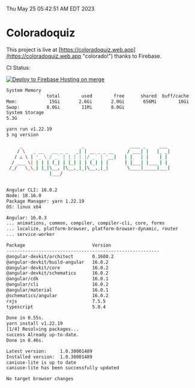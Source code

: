 Thu May 25 05:42:51 AM EDT 2023

# Coloradoquiz


This project is live at [https://coloradoquiz.web.app](https://coloradoquiz.web.app "colorado!") thanks to Firebase.

CI Status: 

[![Deploy to Firebase Hosting on merge](https://github.com/teamkushal/coloradoquiz/actions/workflows/firebase-hosting-merge.yml/badge.svg)](https://github.com/teamkushal/coloradoquiz/actions/workflows/firebase-hosting-merge.yml)

```bash
System Memory
               total        used        free      shared  buff/cache   available
Mem:            15Gi       2.6Gi       2.0Gi       656Mi        10Gi        11Gi
Swap:          8.0Gi        11Mi       8.0Gi
System Storage
5.3G	.
```
```bash
yarn run v1.22.19
$ ng version

     _                      _                 ____ _     ___
    / \   _ __   __ _ _   _| | __ _ _ __     / ___| |   |_ _|
   / △ \ | '_ \ / _` | | | | |/ _` | '__|   | |   | |    | |
  / ___ \| | | | (_| | |_| | | (_| | |      | |___| |___ | |
 /_/   \_\_| |_|\__, |\__,_|_|\__,_|_|       \____|_____|___|
                |___/
    

Angular CLI: 16.0.2
Node: 18.16.0
Package Manager: yarn 1.22.19
OS: linux x64

Angular: 16.0.3
... animations, common, compiler, compiler-cli, core, forms
... localize, platform-browser, platform-browser-dynamic, router
... service-worker

Package                         Version
---------------------------------------------------------
@angular-devkit/architect       0.1600.2
@angular-devkit/build-angular   16.0.2
@angular-devkit/core            16.0.2
@angular-devkit/schematics      16.0.2
@angular/cdk                    16.0.1
@angular/cli                    16.0.2
@angular/material               16.0.1
@schematics/angular             16.0.2
rxjs                            7.5.5
typescript                      5.0.4
    
Done in 0.55s.
yarn install v1.22.19
[1/4] Resolving packages...
success Already up-to-date.
Done in 0.46s.
```
```bash
Latest version:     1.0.30001489
Installed version:  1.0.30001489
caniuse-lite is up to date
caniuse-lite has been successfully updated

No target browser changes
```
```bash
